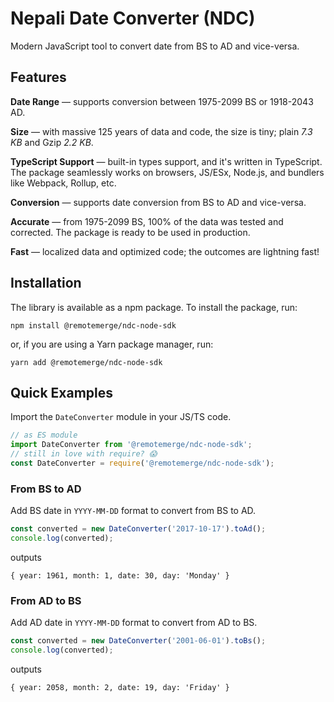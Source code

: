 # Nepali Date Converter (NDC)

Modern JavaScript tool to convert date from BS to AD and vice-versa.

## Features

**Date Range** — supports conversion between 1975-2099 BS or 1918-2043 AD.

**Size** — with massive 125 years of data and code, the size is tiny; plain *7.3 KB* and Gzip *2.2 KB*.

**TypeScript Support** — built-in types support, and it's written in TypeScript. The package seamlessly works on
browsers, JS/ESx, Node.js, and bundlers like Webpack, Rollup, etc.

**Conversion** — supports date conversion from BS to AD and vice-versa.

**Accurate** — from 1975-2099 BS, 100% of the data was tested and corrected. The package is ready to be used in
production.

**Fast** — localized data and optimized code; the outcomes are lightning fast!

## Installation

The library is available as a npm package. To install the package, run:

```shell
npm install @remotemerge/ndc-node-sdk
```

or, if you are using a Yarn package manager, run:

```shell
yarn add @remotemerge/ndc-node-sdk
```

## Quick Examples

Import the `DateConverter` module in your JS/TS code.

```javascript
// as ES module
import DateConverter from '@remotemerge/ndc-node-sdk';
// still in love with require? 😱
const DateConverter = require('@remotemerge/ndc-node-sdk');
```

### From BS to AD

Add BS date in `YYYY-MM-DD` format to convert from BS to AD.

```javascript
const converted = new DateConverter('2017-10-17').toAd();
console.log(converted);
```

outputs

```log
{ year: 1961, month: 1, date: 30, day: 'Monday' }
```

### From AD to BS

Add AD date in `YYYY-MM-DD` format to convert from AD to BS.

```javascript
const converted = new DateConverter('2001-06-01').toBs();
console.log(converted);
```

outputs

```log
{ year: 2058, month: 2, date: 19, day: 'Friday' }
```